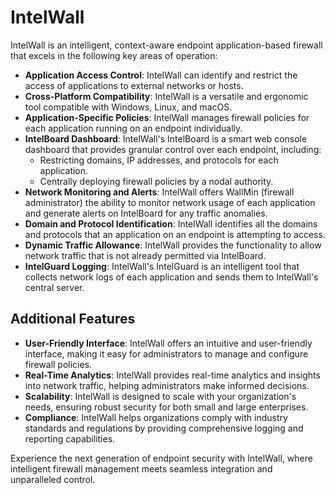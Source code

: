 # IntelWall

IntelWall is an intelligent, context-aware endpoint application-based firewall that excels in the following key areas of operation:

- **Application Access Control**: IntelWall can identify and restrict the access of applications to external networks or hosts.
- **Cross-Platform Compatibility**: IntelWall is a versatile and ergonomic tool compatible with Windows, Linux, and macOS.
- **Application-Specific Policies**: IntelWall manages firewall policies for each application running on an endpoint individually.
- **IntelBoard Dashboard**: IntelWall's IntelBoard is a smart web console dashboard that provides granular control over each endpoint, including:
  - Restricting domains, IP addresses, and protocols for each application.
  - Centrally deploying firewall policies by a nodal authority.
- **Network Monitoring and Alerts**: IntelWall offers WallMin (firewall administrator) the ability to monitor network usage of each application and generate alerts on IntelBoard for any traffic anomalies.
- **Domain and Protocol Identification**: IntelWall identifies all the domains and protocols that an application on an endpoint is attempting to access.
- **Dynamic Traffic Allowance**: IntelWall provides the functionality to allow network traffic that is not already permitted via IntelBoard.
- **IntelGuard Logging**: IntelWall's IntelGuard is an intelligent tool that collects network logs of each application and sends them to IntelWall's central server.

## Additional Features

- **User-Friendly Interface**: IntelWall offers an intuitive and user-friendly interface, making it easy for administrators to manage and configure firewall policies.
- **Real-Time Analytics**: IntelWall provides real-time analytics and insights into network traffic, helping administrators make informed decisions.
- **Scalability**: IntelWall is designed to scale with your organization's needs, ensuring robust security for both small and large enterprises.
- **Compliance**: IntelWall helps organizations comply with industry standards and regulations by providing comprehensive logging and reporting capabilities.

Experience the next generation of endpoint security with IntelWall, where intelligent firewall management meets seamless integration and unparalleled control.

